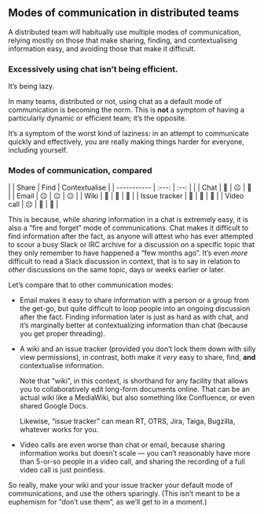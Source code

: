 ## Modes of communication in distributed teams

<!-- Note -->
A distributed team will habitually use multiple modes of
communication, relying mostly on those that make sharing, finding, and
contextualising information easy, and avoiding those that make it
difficult.


### Excessively using chat isn’t being efficient.
It’s being lazy. <!-- .element class="fragment" -->

<!-- Note -->
In many teams, distributed or not, using chat as a default mode of
communication is becoming the norm. This is **not** a symptom of
having a particularly dynamic or efficient team; it’s the
opposite. 

It’s a symptom of the worst kind of laziness: in an attempt to
communicate quickly and effectively, you are really making things
harder for everyone, including yourself.


### Modes of communication, compared <!-- .element class="hidden" -->

|               | Share | Find | Contextualise |
| -----------   | :---: | :--: |               |
| Chat          | 🙂    | 😐   | 🙁            |
| Email         | 😐    | 😐   | 😐            |
| Wiki          | 🙂    | 🙂   | 🙂            |
| Issue tracker | 🙂    | 🙂   | 🙂            |
| Video call    | 😐    | 🙁   | 🙁            |

<!-- Note -->
This is because, while *sharing* information in a chat is extremely
easy, it is also a “fire and forget” mode of communications. Chat
makes it difficult to find information after the fact, as anyone will
attest who has ever attempted to scour a busy Slack or IRC archive for
a discussion on a specific topic that they only remember to have
happened a “few months ago”. It’s even *more* difficult to read a
Slack discussion in context, that is to say in relation to *other*
discussions on the same topic, days or weeks earlier or later.

Let’s compare that to other communication modes:

* Email makes it easy to share information with a person or a group
  from the get-go, but quite difficult to loop people into an ongoing
  discussion after the fact. Finding information later is just as hard
  as with chat, and it’s marginally better at contextualizing
  information than chat (because you get proper threading).

* A wiki and an issue tracker (provided you don’t lock them down with
  silly view permissions), in contrast, both make it *very* easy to
  share, find, **and** contextualise information.
  
  Note that “wiki”, in this context, is shorthand for any facility
  that allows you to collaboratively edit long-form documents
  online. That can be an actual wiki like a MediaWiki, but also
  something like Confluence, or even shared Google Docs.
  
  Likewise, “issue tracker” can mean RT, OTRS, Jira, Taiga, Bugzilla,
  whatever works for you.
  
* Video calls are even worse than chat or email, because sharing
  information works but doesn’t scale — you can’t reasonably have more
  than 5-or-so people in a video call, and sharing the recording of a
  full video call is just pointless.

So really, make your wiki and your issue tracker your default mode of
communications, and use the others sparingly. (This isn’t meant to be
a euphemism for “don’t use them”, as we’ll get to in a moment.)
